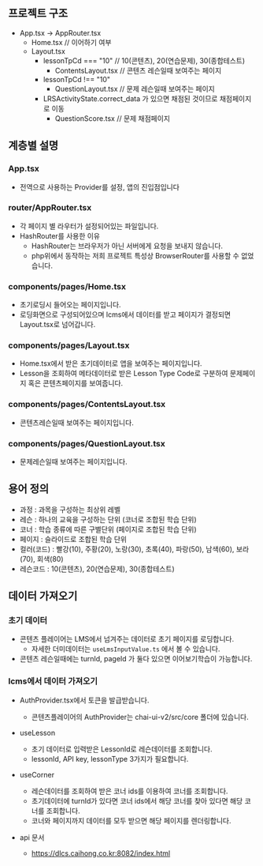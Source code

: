 ## 프로젝트 구조

- App.tsx -> AppRouter.tsx
  - Home.tsx // 이어하기 여부
  - Layout.tsx
    - lessonTpCd === "10" // 10(콘텐츠), 20(연습문제), 30(종합테스트)
      - ContentsLayout.tsx // 콘텐츠 레슨일때 보여주는 페이지
    - lessonTpCd !== "10"
      - QuestionLayout.tsx // 문제 레슨일때 보여주는 페이지
    - LRSActivityState.correct_data 가 있으면 채점된 것이므로 채점페이지로 이동
      - QuestionScore.tsx // 문제 채점페이지

## 계층별 설명

### App.tsx

- 전역으로 사용하는 Provider를 설정, 앱의 진입점입니다

### router/AppRouter.tsx

- 각 페이지 별 라우터가 설정되어있는 파일입니다.
- HashRouter를 사용한 이유
  - HashRouter는 브라우저가 아닌 서버에게 요청을 보내지 않습니다.
  - php위에서 동작하는 저희 프로젝트 특성상 BrowserRouter를 사용할 수 없었습니다.

### components/pages/Home.tsx

- 초기로딩시 들어오는 페이지입니다.
- 로딩화면으로 구성되어있으며 lcms에서 데이터를 받고 페이지가 결정되면 Layout.tsx로 넘어갑니다.

### components/pages/Layout.tsx

- Home.tsx에서 받은 초기데이터로 앱을 보여주는 페이지입니다.
- Lesson을 조회하여 메타데이터로 받은 Lesson Type Code로 구분하여 문제페이지 혹은 콘텐츠페이지를 보여줍니다.

### components/pages/ContentsLayout.tsx

- 콘텐츠레슨일때 보여주는 페이지입니다.

### components/pages/QuestionLayout.tsx

- 문제레슨일때 보여주는 페이지입니다.

## 용어 정의

- 과정 : 과목을 구성하는 최상위 레벨
- 레슨 : 하나의 교육을 구성하는 단위 (코너로 조합된 학습 단위)
- 코너 : 학습 종류에 따른 구별단위 (페이지로 조합된 학습 단위)
- 페이지 : 슬라이드로 조합된 학습 단위
- 컬러(코드) : 빨강(10), 주황(20), 노랑(30), 초록(40), 파랑(50), 남색(60), 보라(70), 회색(80)
- 레슨코드 : 10(콘텐츠), 20(연습문제), 30(종합테스트)

## 데이터 가져오기

### 초기 데이터

- 콘텐츠 플레이어는 LMS에서 넘겨주는 데이터로 초기 페이지를 로딩합니다.
  - 자세한 더미데이터는 `useLmsInputValue.ts` 에서 볼 수 있습니다.
- 콘텐츠 레슨일때에는 turnId, pageId 가 둘다 있으면 이어보기학습이 가능합니다.

### lcms에서 데이터 가져오기

- AuthProvider.tsx에서 토큰을 발급받습니다.

  - 콘텐츠플레이어의 AuthProvider는 chai-ui-v2/src/core 폴더에 있습니다.

- useLesson

  - 초기 데이터로 입력받은 LessonId로 레슨데이터를 조회합니다.
  - lessonId, API key, lessonType 3가지가 필요합니다.

- useCorner

  - 레슨데이터를 조회하여 받은 코너 ids를 이용하여 코너를 조회합니다.
  - 초기데이터에 turnId가 있다면 코너 ids에서 해당 코너를 찾아 있다면 해당 코너를 조회합니다.
  - 코너와 페이지까지 데이터를 모두 받으면 해당 페이지를 렌더링합니다.

- api 문서
  - https://dlcs.caihong.co.kr:8082/index.html

